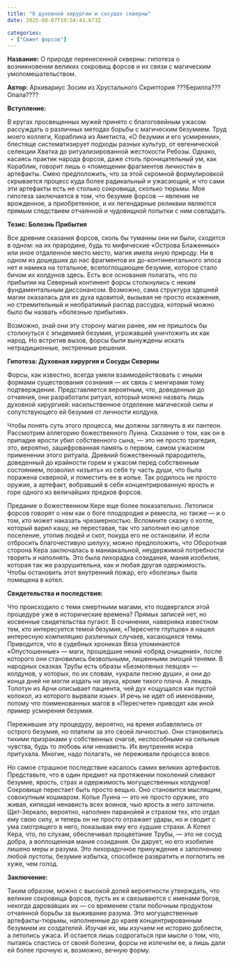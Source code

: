 ```yaml
---
title: "О духовной хирургии и сосудах скверны"
date: 2025-08-07T19:54:41.673Z

categories:
 - ["Сюжет форсов"]
---
```


**Название:** О природе перенесенной скверны: гипотеза о возникновении
великих сокровищ форсов и их связи с магическим умопомешательством.

**Автор:** Архивариус Зосим из Хрустального Скриптория ???Берилла???
Опала????

**Вступление:**

В кругах просвещенных мужей принято с благоговейным ужасом рассуждать о
различных методах борьбы с магическим безумием. Труд моего коллеги,
Кораблика из Аметиста, «О безумии и его усмирении», блестяще
систематизирует подходы разных культур, от евгенической селекции Хватка
до ритуализированной жестокости Ребозы. Однако, касаясь практик народа
форсов, даже столь проницательный ум, как Кораблик, говорит лишь о
«помещении фрагментов личности» в артефакты. Смею предположить, что за
этой скромной формулировкой скрывается процесс куда более радикальный и
ужасающий, и что сами эти артефакты есть не столько сокровища, сколько
тюрьмы. Моя гипотеза заключается в том, что безумие форсов — явление не
врожденное, а приобретенное, и их легендарные реликвии являются прямым
следствием отчаянной и чудовищной попытки с ним совладать.

**Тезис: Болезнь Прибытия**

Все древние сказания форсов, сколь бы туманны они ни были, сходятся в
одном: на их прародине, будь то мифические «Острова Блаженных» или иное
отдаленное место место, магия имела иную природу. Ни в одном из дошедших
до нас фрагментов их до-континентального эпоса нет и намека на
тотальное, всепоглощающее безумие, которое стало бичом их колдунов
здесь. Есть все основания полагать, что по прибытии на Северный
континент форсы столкнулись с неким фундаментальным диссонансом.
Возможно, сама структура здешней магии оказалась для их духа ядовитой,
вызывая не просто искажения, но стремительный и необратимый распад
рассудка, который можно было бы назвать «болезнью прибытия».

Возможно, знай они эту сторону магии ранее, им не пришлось бы
столкнуться с эпидемией безумия, угрожавшей уничтожить их как народ. Но
встретив вызов, форсы были вынуждены искать нетрадиционные, экстренные
решения.

**Гипотеза: Духовная хирургия и Сосуды Скверны**

Форсы, как известно, всегда умели взаимодействовать с иными формами
существования сознания — их связь с менгирами тому подтверждение.
Представляется вероятным, что, доведенные до отчаяния, они разработали
ритуал, который можно назвать лишь духовной хирургией: насильственное
отделение магической силы и сопутствующего ей безумия от личности
колдуна.

Чтобы понять суть этого процесса, мы должны заглянуть в их пантеон.
Рассмотрим аллегорию божественного Луина. Сказание о том, как он в
припадке ярости убил собственного сына, — это не просто трагедия, это,
вероятно, зашифрованная память о первом, самом ужасном применении этого
ритуала. Древний божественный прародитель, доведенный до крайности горем
и ужасом перед собственным состоянием, позволил «изъять» из себя ту
часть души, что была поражена скверной, и поместить ее в копье. Так
родилось не просто оружие, а артефакт, вобравший в себя
концентрированную ярость и горе одного из величайших предков форсов.

Предание о божественном Кере еще более показательно. Летописи форсов
говорят о нем как о боге плодородия и ремесла, но также — и о том, кто
может наказать чрезмерностью. Вспомните сказку о котле, который варил
кашу, не переставая, так что заполнил ею целое поселение, утопив людей и
скот, покуда его не остановили. И если отбросить благочестивую шелуху,
можно предположить, что Оборотная сторона Кера заключалась в
маниакальной, неудержимой потребности творить и наполнять. Это была
лихорадка созидания, мания изобилия, которая так же разрушительна, как и
любая другая одержимость. Чтобы остановить этот внутренний пожар, его
«болезнь» была помещена в котел.

**Свидетельства и последствия:**

Что происходило с теми смертными магами, кто подвергался этой процедуре
уже в исторические времена? Прямых записей нет, но косвенные
свидетельства пугают. В сочинении, наверняка известном тем, кто
интересуется темой безумия, «Пересчете глупцов» я нашел интересную
компиляцию различных случаев, касающихся темы. Приводится, что в
судебных хрониках Вяза упоминаются «Опустошенные» — маги, прошедшие
некий «обряд очищения», после которого они становились безвольными,
лишенными эмоций тенями. В народных сказках Трубы есть образы
«Безмолвных певцов» — колдунов, у которых, по их словам, «украли песню
души», и они до конца дней не могли издать ни звука, кроме тихого плача.
А лекарь Топотун из Арчи описывает пациента, чей дух «ощущался как
пустой колокол, из которого вырвали язык». И речь не идет об именовании,
потому что поименованных магов в «Пересчете» приводят как иной пример
усмирения безумия.

Пережившие эту процедуру, вероятно, на время избавлялись от острого
безумия, но платили за это своей личностью. Они становились тихими
призраками у собственных очагов, неспособными на сильные чувства, будь
то любовь или ненависть. Их внутренняя искра притухала. Многие, надо
полагать, не переживали процесса вовсе.

Но самое страшное последствие касалось самих великих артефактов.
Представьте, что в один предмет на протяжении поколений сливают безумие,
ярость, страх и одержимость могущественных колдунов! Сокровище перестает
быть просто вещью. Оно становится мыслящим, совокупным кошмаром. Копье
Луина — это не просто оружие, это живая, кипящая ненависть всех воинов,
чью ярость в него заточили. Щит-Зеркало, вероятно, наполнен паранойей и
страхом тех, кто отдал ему свою силу, и теперь он не просто отражает
удары, но и сводит с ума смотрящего в него, показывая ему его худшие
страхи. А Котел Кера, что, по слухам, обеспечивал процветание Трубы, —
это не сосуд добра, а воплощенная мания созидания. Он дарует, но его
изобилие лишено меры и разума. Это лихорадочное принуждение к заполнению
любой пустоты, безумие избытка, способное развратить и поглотить не
хуже, чем голод.

**Заключение:**

Таким образом, можно с высокой долей вероятности утверждать, что великие
сокровища форсов, пусть их и связываются с именами богов, некогда
даровавших их — со временем стали побочным продуктом отчаянной борьбы за
выживание разума. Это могущественные артефакты-тюрьмы, наполненные до
краев концентрированным безумием их создателей. Изучая их, мы изучаем не
историю доблести, а летопись ужаса. И остается лишь содрогаться при
мысли о том, что, пытаясь спастись от своей болезни, форсы не излечили
ее, а лишь дали ей более прочную и, возможно, вечную форму.
